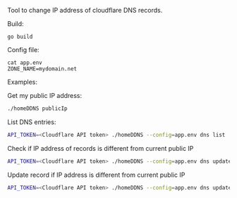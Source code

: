 
Tool to change IP address of cloudflare DNS records.

Build:
```
go build
```

Config file:
```
cat app.env
ZONE_NAME=mydomain.net
```

Examples:

Get my public IP address:
```sh
./homeDDNS publicIp
```

List DNS entries:
```sh
API_TOKEN=<Cloudflare API token> ./homeDDNS --config=app.env dns list
```

Check if IP address of records is different from current public IP
```sh
API_TOKEN=<Cloudflare API token> ./homeDDNS --config=app.env dns update --dry-run
```

Update record if IP address is different from current public IP
```sh
API_TOKEN=<Cloudflare API token> ./homeDDNS --config=app.env dns update
```



